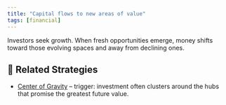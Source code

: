 ```yaml
---
title: "Capital flows to new areas of value"
tags: [financial]
---
```



Investors seek growth. When fresh opportunities emerge, money shifts toward those evolving spaces and away from declining ones.

## 🔀 Related Strategies

- [Center of Gravity](/strategies/attacking/centre-of-gravity) – trigger: investment often clusters around the hubs that promise the greatest future value.
